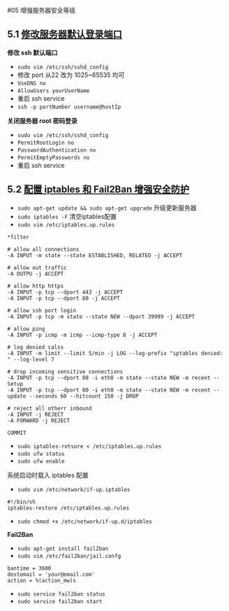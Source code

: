 #05 增强服务器安全等级

## 5.1 [修改服务器默认登录端口](http://coding.imooc.com/lesson/95.html#mid=3169)

**修改 ssh 默认端口**

- `sudo vim /etc/ssh/sshd_config`
- 修改 port 从22 改为 1025~65535 均可
- `UseDNS no`
- `AllowUsers yourUserName`
- 重启 ssh service
- `ssh -p portNumber username@hostIp`

**关闭服务器 root 密码登录**

- `sudo vim /etc/ssh/sshd_config`
- `PermitRootLogin no`
- `PasswordAuthentication no`
- `PermitEmptyPasswords no`
- 重启 ssh service

## 5.2 [配置 iptables 和 Fail2Ban 增强安全防护](http://coding.imooc.com/lesson/95.html#mid=3170)

- `sudo apt-get update && sudo apt-get upgrade` 升级更新服务器
- `sudo iptables -F` 清空iptables配置
- `sudo vim /etc/iptables.up.rules`

```
*filter

# allow all connections
-A INPUT -m state --state ESTABLISHED, RELATED -j ACCEPT

# allow out traffic
-A OUTPU -j ACCEPT

# allow http https
-A INPUT -p tcp --dport 443 -j ACCEPT
-A INPUT -p tcp --dport 80 -j ACCEPT

# allow ssh port login
-A INPUT -p tcp -m state --state NEW --dport 39999 -j ACCEPT

# allow ping
-A INPUT -p icmp -m icmp --icmp-type 8 -j ACCEPT

# log denied calss
-A INPUT -m limit --limit 5/min -j LOG --log-prefix "iptables denied: " --log-level 7

# drop incoming sensitive connections
-A INPUT -p tcp --dport 80 -i eth0 -m state --state NEW -m recent --Setup
-A INPUT -p tcp --dport 80 -i eth0 -m state --state NEW -m recent --update --seconds 60 --hitcount 150 -j DROP

# reject all otherr inbound
-A INPUT -j REJECT
-A FORWARD -j REJECT

COMMIT
```

- `sudo iptables-retsore < /etc/iptables.up.rules`
- `sudo ufw status`
- `sudo ufw enable`

系统启动时载入 iptables 配置

- `sudo vim /etc/network/if-up.iptables`

```
#!/bin/sh
iptables-restore /etc/iptables.up.rules
```

- `sudo chmod +x /etc/network/if-up.d/iptables`

**Fail2Ban**

- `sudo apt-get install fail2ban`
- `sudo vim /etc/fail2ban/jail.confg`

```
bantime = 3600
destemail = 'your@email.com'
action = %(action_mw)s
```

- `sudo service fail2ban status`
- `sudo service fail2ban start`
